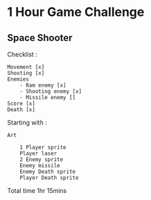 # 1 Hour Game Challenge

## Space Shooter

Checklist :

    Movement [x]
    Shooting [x]
    Enemies
        - Ram enemy [x]
        - Shooting enemy [x]
        - Missile enemy []
    Score [x]
    Death [x]


Starting with :

    Art
    
        1 Player sprite
        Player laser
        2 Enemy sprite
        Enemy missile
        Enemy Death sprite
        Player Death sprite
        
        
 Total time 1hr 15mins
